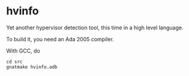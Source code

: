 # hvinfo
Yet another hypervisor detection tool, this time in a high level language.

To build it, you need an Ada 2005 compiler.

With GCC, do

```
cd src
gnatmake hvinfo.adb
```
